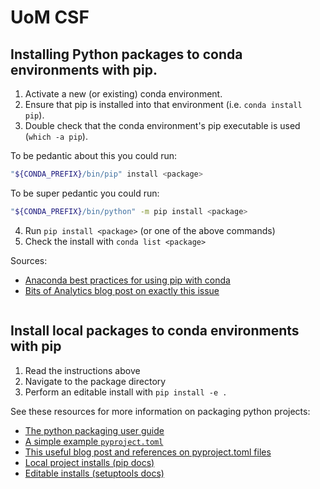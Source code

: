 # UoM CSF

## Installing Python packages to conda environments with pip.

1. Activate a new (or existing) conda environment.
2. Ensure that pip is installed into that environment (i.e. `conda install pip`).
3. Double check that the conda environment's pip executable is used (`which -a pip`).

To be pedantic about this you could run:
```bash
"${CONDA_PREFIX}/bin/pip" install <package>
```

To be super pedantic you could run:
```bash
"${CONDA_PREFIX}/bin/python" -m pip install <package>
```
4. Run `pip install <package>` (or one of the above commands)
5. Check the install with `conda list <package>`

Sources:
- [Anaconda best practices for using pip with conda](https://www.anaconda.com/blog/using-pip-in-a-conda-environment)
- [Bits of Analytics blog post on exactly this issue](https://bitsofanalytics.org/posts/pip-conda-local-dev/pip_conda_local_dev.html)
```bash
```

## Install local packages to conda environments with pip
1. Read the instructions above
2. Navigate to the package directory
3. Perform an editable install with `pip install -e .`

See these resources for more information on packaging python projects:
- [The python packaging user guide](https://packaging.python.org/en/latest/tutorials/packaging-projects/)
- [A simple example `pyproject.toml`](https://github.com/space-physics/lowtran/blob/main/pyproject.toml)
- [This useful blog post and references on pyproject.toml files](https://www.scivision.dev/python-minimal-package/)
- [Local project installs (pip docs)](https://pip.pypa.io/en/stable/topics/local-project-installs/)
- [Editable installs (setuptools docs)](https://setuptools.pypa.io/en/latest/userguide/development_mode.html)
